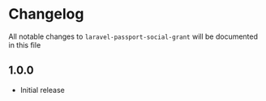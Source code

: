 # Changelog

All notable changes to `laravel-passport-social-grant` will be documented in this file

## 1.0.0
- Initial release
